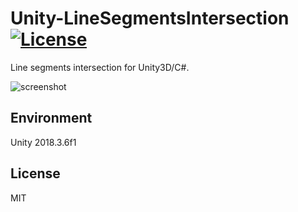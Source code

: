 # Unity-LineSegmentsIntersection [![License](https://img.shields.io/badge/license-MIT-lightgrey.svg)](http://mit-license.org)

Line segments intersection for Unity3D/C#.

![screenshot](Documents/screencast.gif)

## Environment
Unity 2018.3.6f1

## License
MIT
